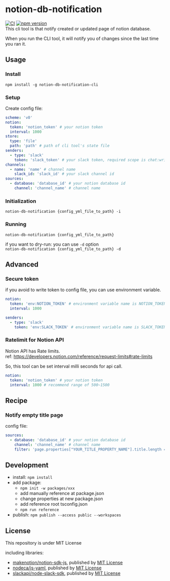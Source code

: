 # notion-db-notification
[![CI](https://github.com/MeilCli/notion-db-notification/actions/workflows/ci.yml/badge.svg)](https://github.com/MeilCli/notion-db-notification/actions/workflows/ci.yml) [![npm version](https://badge.fury.io/js/notion-db-notification-cli.svg)](https://badge.fury.io/js/notion-db-notification-cli)  
This cli tool is that notify created or updated page of notion database. 

When you run the CLI tool, it will notify you of changes since the last time you ran it.

## Usage
### Install
`npm install -g notion-db-notification-cli`

### Setup
Create config file:
```yml
scheme: 'v0'
notion:
  token: 'notion_token' # your notion token
  interval: 1000
store:
  type: 'file'
  path: 'path' # path of cli tool's state file
senders:
  - type: 'slack'
    token: 'slack_token' # your slack token, required scope is chat:write
channels:
  - name: 'name' # channel name
    slack_id: 'slack_id' # your slack channel id
sources:
  - database: 'database_id' # your notion database id
    channel: 'channel_name' # channel name
```

### Initialization
`notion-db-notification {config_yml_file_to_path} -i`

### Running
`notion-db-notification {config_yml_file_to_path}`

if you want to dry-run: you can use `-d` option  
`notion-db-notification {config_yml_file_to_path} -d`

## Advanced
### Secure token
if you avoid to write token to config file, you can use environment variable.
```yml
notion:
  token: 'env:NOTION_TOKEN' # environment variable name is NOTION_TOKEN
  interval: 1000
```
```yml
senders:
  - type: 'slack'
    token: 'env:SLACK_TOKEN' # environment variable name is SLACK_TOKEN
```

### Ratelimit for Notion API
Notion API has Rate limits.  
ref: https://developers.notion.com/reference/request-limits#rate-limits

So, this tool can be set interval milli seconds for api call.
```yml
notion:
  token: 'notion_token' # your notion token
  interval: 1000 # recommend range of 500~1500
```

## Recipe
### Notify empty title page
config file:
```yml
sources:
  - database: 'database_id' # your notion database id
    channel: 'channel_name' # channel name
    filter: 'page.properties["YOUR_TITLE_PROPERTY_NAME"].title.length == 0' # replace YOUR_TITLE_PROPERTY_NAME
```

## Development
- install: `npm install`
- add package: 
  - `npm init -w packages/xxx`
  - add manually reference at package.json 
  - change properties at new package.json
  - add reference root tsconfig.json
  - `npm run reference`
- publish: `npm publish --access public --workspaces`

## License
This repository is under MIT License

including libraries:
- [makenotion/notion-sdk-js](https://github.com/makenotion/notion-sdk-js), published by [MIT License](https://github.com/makenotion/notion-sdk-js/blob/main/LICENSE)
- [nodeca/js-yaml](https://github.com/nodeca/js-yaml), published by [MIT License](https://github.com/nodeca/js-yaml/blob/master/LICENSE)
- [slackapi/node-slack-sdk](https://github.com/slackapi/node-slack-sdk), published by [MIT License](https://github.com/slackapi/node-slack-sdk/blob/main/LICENSE)